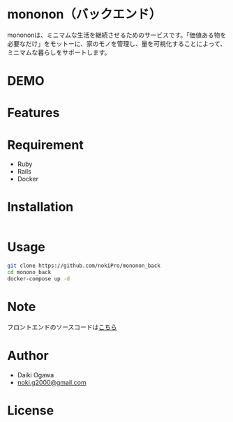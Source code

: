 # mononon（バックエンド）
 
monononは、ミニマムな生活を継続させるためのサービスです。「価値ある物を必要なだけ」をモットーに、家のモノを管理し、量を可視化することによって、ミニマムな暮らしをサポートします。
 
# DEMO
 
 
# Features
 
 
# Requirement
* Ruby
* Rails
* Docker
 
# Installation
 
```bash

```
 
# Usage
 
```bash
git clone https://github.com/nokiPro/mononon_back
cd monono_back
docker-compose up -d
```
 
# Note
 フロントエンドのソースコードは[こちら](https://github.com/nokiPro/mononon_front)
 
# Author
 
* Daiki Ogawa
* noki.g2000@gmail.com
 
# License
